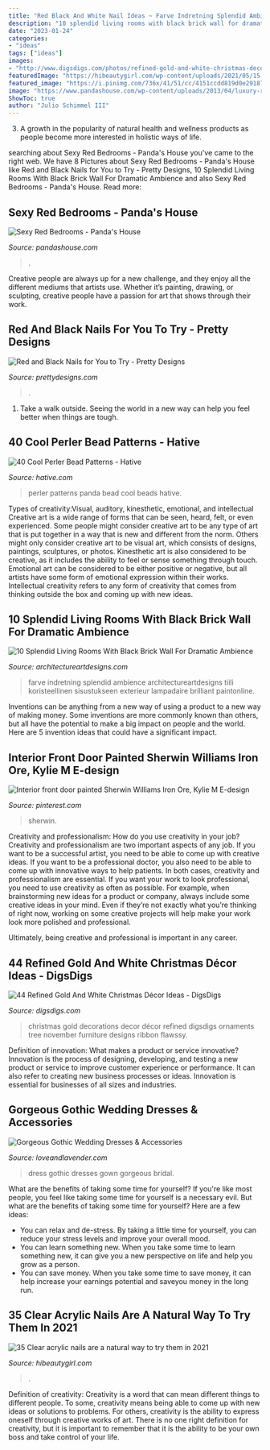 ```yaml
---
title: "Red Black And White Nail Ideas ~ Farve Indretning Splendid Ambience Architectureartdesigns Tiili Koristeellinen Sisustukseen Exterieur Lampadaire Brilliant Paintonline"
description: "10 splendid living rooms with black brick wall for dramatic ambience"
date: "2023-01-24"
categories:
- "ideas"
tags: ["ideas"]
images:
- "http://www.digsdigs.com/photos/refined-gold-and-white-christmas-decor-ideas-36.jpg"
featuredImage: "https://hibeautygirl.com/wp-content/uploads/2021/05/15-3.jpg"
featured_image: "https://i.pinimg.com/736x/41/51/cc/4151ccdd819d0e291872946eba1646fe.jpg"
image: "https://www.pandashouse.com/wp-content/uploads/2013/04/luxury-red-bedroom.jpg"
ShowToc: true
author: "Julio Schimmel III"
---
```



3. A growth in the popularity of natural health and wellness products as people become more interested in holistic ways of life. 

	

		
searching about Sexy Red Bedrooms - Panda&#039;s House you've came to the right web. We have 8 Pictures about Sexy Red Bedrooms - Panda&#039;s House like Red and Black Nails for You to Try - Pretty Designs, 10 Splendid Living Rooms With Black Brick Wall For Dramatic Ambience and also Sexy Red Bedrooms - Panda&#039;s House. Read more:
		
    
## Sexy Red Bedrooms - Panda&#039;s House

<img loading=lazy src="https://www.pandashouse.com/wp-content/uploads/2013/04/luxury-red-bedroom.jpg" onerror="this.onerror=null;this.src='https://tse2.mm.bing.net/th?id=OIP.TjHnLSsfLChtZOlaBUxYbwHaJQ&amp;pid=15.1';" alt="Sexy Red Bedrooms - Panda&#039;s House">

_Source: pandashouse.com_

>. 

	

Creative people are always up for a new challenge, and they enjoy all the different mediums that artists use. Whether it’s painting, drawing, or sculpting, creative people have a passion for art that shows through their work.

    
## Red And Black Nails For You To Try - Pretty Designs

<img loading=lazy src="https://www.prettydesigns.com/wp-content/uploads/2014/06/Swirl-Nails.jpg" onerror="this.onerror=null;this.src='https://tse1.mm.bing.net/th?id=OIP.c8Z4flkntvah3tL2CG4kEwHaKQ&amp;pid=15.1';" alt="Red and Black Nails for You to Try - Pretty Designs">

_Source: prettydesigns.com_

>. 

	

1. Take a walk outside. Seeing the world in a new way can help you feel better when things are tough.

    
## 40 Cool Perler Bead Patterns - Hative

<img loading=lazy src="https://hative.com/wp-content/uploads/2014/04/perler-beads-patterns/26-panda-perler-beads-patterns.png" onerror="this.onerror=null;this.src='https://tse4.mm.bing.net/th?id=OIP.ORPiR3BT4MhYn3JWSBucoQHaIB&amp;pid=15.1';" alt="40 Cool Perler Bead Patterns - Hative">

_Source: hative.com_

>perler patterns panda bead cool beads hative. 

	

Types of creativity:Visual, auditory, kinesthetic, emotional, and intellectual
Creative art is a wide range of forms that can be seen, heard, felt, or even experienced. Some people might consider creative art to be any type of art that is put together in a way that is new and different from the norm. Others might only consider creative art to be visual art, which consists of designs, paintings, sculptures, or photos. Kinesthetic art is also considered to be creative, as it includes the ability to feel or sense something through touch. Emotional art can be considered to be either positive or negative, but all artists have some form of emotional expression within their works. Intellectual creativity refers to any form of creativity that comes from thinking outside the box and coming up with new ideas.

    
## 10 Splendid Living Rooms With Black Brick Wall For Dramatic Ambience

<img loading=lazy src="https://www.architectureartdesigns.com/wp-content/uploads/2017/05/4-23-768x560.jpg" onerror="this.onerror=null;this.src='https://tse4.mm.bing.net/th?id=OIP.hVMUM0QNYC-F9ECMpXsSpAHaFZ&amp;pid=15.1';" alt="10 Splendid Living Rooms With Black Brick Wall For Dramatic Ambience">

_Source: architectureartdesigns.com_

>farve indretning splendid ambience architectureartdesigns tiili koristeellinen sisustukseen exterieur lampadaire brilliant paintonline. 

	

Inventions can be anything from a new way of using a product to a new way of making money. Some inventions are more commonly known than others, but all have the potential to make a big impact on people and the world. Here are 5 invention ideas that could have a significant impact.

    
## Interior Front Door Painted Sherwin Williams Iron Ore, Kylie M E-design

<img loading=lazy src="https://i.pinimg.com/736x/41/51/cc/4151ccdd819d0e291872946eba1646fe.jpg" onerror="this.onerror=null;this.src='https://tse4.mm.bing.net/th?id=OIP.0PWcRd2yHR6vHhRrrLgncgHaKO&amp;pid=15.1';" alt="Interior front door painted Sherwin Williams Iron Ore, Kylie M E-design">

_Source: pinterest.com_

>sherwin. 

	

Creativity and professionalism: How do you use creativity in your job?
Creativity and professionalism are two important aspects of any job. If you want to be a successful artist, you need to be able to come up with creative ideas. If you want to be a professional doctor, you also need to be able to come up with innovative ways to help patients. In both cases, creativity and professionalism are essential.
If you want your work to look professional, you need to use creativity as often as possible. For example, when brainstorming new ideas for a product or company, always include some creative ideas in your mind. Even if they’re not exactly what you’re thinking of right now, working on some creative projects will help make your work look more polished and professional.

Ultimately, being creative and professional is important in any career.

    
## 44 Refined Gold And White Christmas Décor Ideas - DigsDigs

<img loading=lazy src="http://www.digsdigs.com/photos/refined-gold-and-white-christmas-decor-ideas-36.jpg" onerror="this.onerror=null;this.src='https://tse2.mm.bing.net/th?id=OIP.pzcCBzRaqP5aKndplNsqQQAAAA&amp;pid=15.1';" alt="44 Refined Gold And White Christmas Décor Ideas - DigsDigs">

_Source: digsdigs.com_

>christmas gold decorations decor décor refined digsdigs ornaments tree november furniture designs ribbon flawssy. 

	

Definition of innovation: What makes a product or service innovative?
Innovation is the process of designing, developing, and testing a new product or service to improve customer experience or performance. It can also refer to creating new business processes or ideas. Innovation is essential for businesses of all sizes and industries.

    
## Gorgeous Gothic Wedding Dresses &amp; Accessories

<img loading=lazy src="https://www.loveandlavender.com/wp-content/uploads/2018/08/Black-and-White-Gothic-wedding-dress.jpg" onerror="this.onerror=null;this.src='https://tse2.mm.bing.net/th?id=OIP.phMGoESgPLKTiBHJPKi8KQHaNK&amp;pid=15.1';" alt="Gorgeous Gothic Wedding Dresses &amp; Accessories">

_Source: loveandlavender.com_

>dress gothic dresses gown gorgeous bridal. 

	

What are the benefits of taking some time for yourself?
If you're like most people, you feel like taking some time for yourself is a necessary evil. But what are the benefits of taking some time for yourself? Here are a few ideas: 
- You can relax and de-stress. By taking a little time for yourself, you can reduce your stress levels and improve your overall mood. 
- You can learn something new. When you take some time to learn something new, it can give you a new perspective on life and help you grow as a person. 
- You can save money. When you take some time to save money, it can help increase your earnings potential and saveyou money in the long run.

    
## 35 Clear Acrylic Nails Are A Natural Way To Try Them In 2021

<img loading=lazy src="https://hibeautygirl.com/wp-content/uploads/2021/05/15-3.jpg" onerror="this.onerror=null;this.src='https://tse2.mm.bing.net/th?id=OIP.UjkaUYG_yyKyspdzmkOTSwHaLH&amp;pid=15.1';" alt="35 Clear acrylic nails are a natural way to try them in 2021">

_Source: hibeautygirl.com_

>. 

	

Definition of creativity:
Creativity is a word that can mean different things to different people. To some, creativity means being able to come up with new ideas or solutions to problems. For others, creativity is the ability to express oneself through creative works of art. There is no one right definition for creativity, but it is important to remember that it is the ability to be your own boss and take control of your life.

